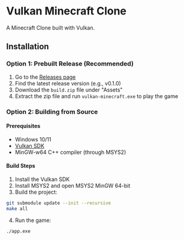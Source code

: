 # Vulkan Minecraft Clone

A Minecraft Clone built with Vulkan.

## Installation

### Option 1: Prebuilt Release (Recommended)

1. Go to the [Releases page](https://github.com/raphvrl/vk-minecraft-clone/releases)
2. Find the latest release version (e.g., v0.1.0)
3. Download the `build.zip` file under "Assets"
4. Extract the zip file and run `vulkan-minecraft.exe` to play the game

### Option 2: Building from Source

#### Prerequisites

- Windows 10/11
- [Vulkan SDK](https://vulkan.lunarg.com/sdk/home)
- MinGW-w64 C++ compiler (through MSYS2)

#### Build Steps

1. Install the Vulkan SDK
2. Install MSYS2 and open MSYS2 MinGW 64-bit
3. Build the project:
```bash
git submodule update --init --recursive
make all
```
4. Run the game:
```bash
./app.exe
```